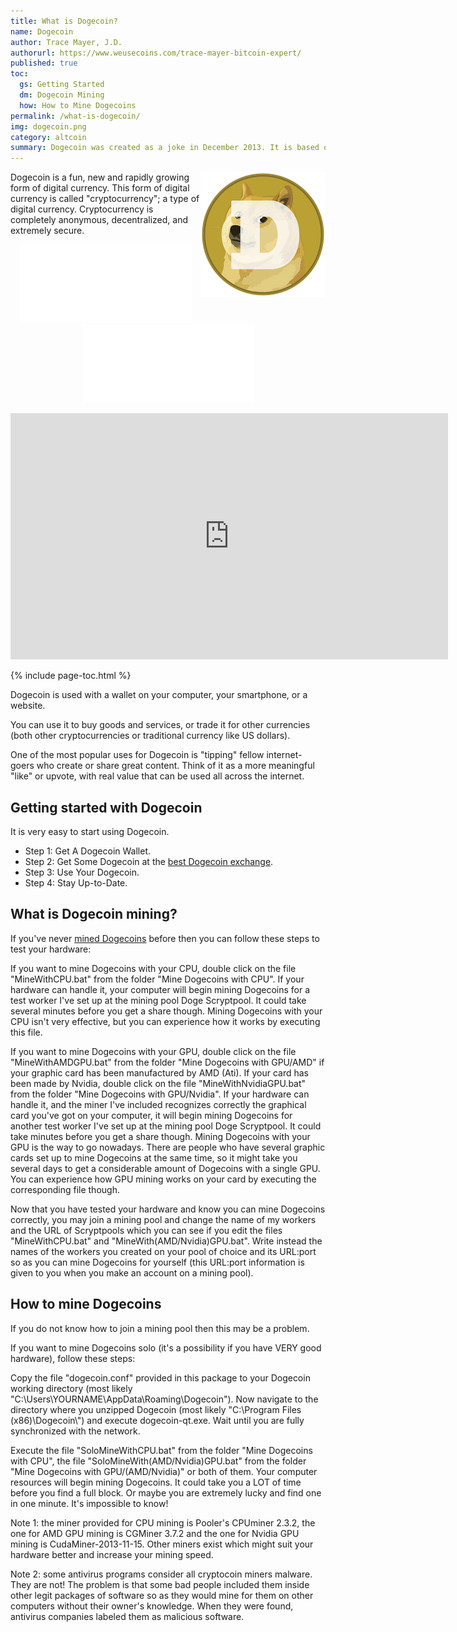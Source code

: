 ```yaml
---
title: What is Dogecoin?
name: Dogecoin
author: Trace Mayer, J.D.
authorurl: https://www.weusecoins.com/trace-mayer-bitcoin-expert/
published: true
toc: 
  gs: Getting Started
  dm: Dogecoin Mining
  how: How to Mine Dogecoins
permalink: /what-is-dogecoin/
img: dogecoin.png
category: altcoin
summary: Dogecoin was created as a joke in December 2013. It is based on the Doge internet meme. Today, it is one of the most popular altcoins. 
---
```


<p><img src="/images/dogecoin.png" alt="what is dogecoin" align="right">Dogecoin is a fun, new and rapidly growing form of digital currency. This form of digital currency is called "cryptocurrency"; a type of digital currency. Cryptocurrency is completely anonymous, decentralized, and extremely secure.
<p><center><iframe id="widget-ticker-preview" src="//www.coingecko.com/en/widget_component/ticker/dogecoin/usd" style="border:none; height:125px; width: 275px;" scrolling="no" frameborder="0" allowtransparency="true"></iframe> <iframe id="widget-ticker-preview" src="//www.coingecko.com/en/widget_component/ticker/dogecoin/btc" style="border:none; height:125px; width: 275px;" scrolling="no" frameborder="0" allowtransparency="true"></iframe></center>

<p><iframe width="700" height="394" src="https://www.youtube.com/embed/_KVZmS_UO5I" frameborder="0" allowfullscreen></iframe>

{% include page-toc.html %}

<p>Dogecoin is used with a wallet on your computer, your smartphone, or a website.
<p>You can use it to buy goods and services, or trade it for other currencies (both other cryptocurrencies or traditional currency like US dollars).
<p>One of the most popular uses for Dogecoin is "tipping" fellow internet-goers who create or share great content. Think of it as a more meaningful "like" or upvote, with real value that can be used all across the internet.
<p><h2 id="gs">Getting started with Dogecoin</h2>
<p>It is very easy to start using Dogecoin.
<ul><li>Step 1: Get A Dogecoin Wallet.</li>
<li>Step 2: Get Some Dogecoin at the <a href="https://www.kraken.com/">best Dogecoin exchange</a>.</li>
<li>Step 3: Use Your Dogecoin.</li>
<li>Step 4: Stay Up-to-Date.</li></ul>
<h2 id="dm">What is Dogecoin mining?</h2>
If you've never <a href="http://www.bitcoinmining.com/what-is-dogecoin-mining/">mined Dogecoins</a> before then you can follow these steps to test your hardware:
<p>If you want to mine Dogecoins with your CPU, double click on the file "MineWithCPU.bat" from the folder "Mine Dogecoins with CPU". If your hardware can handle it, your computer will begin mining Dogecoins for a test worker I've set up at the mining pool Doge Scryptpool. It could take several minutes before you get a share though. Mining Dogecoins with your CPU isn't very effective, but you can experience how it works by executing this file.
<p>If you want to mine Dogecoins with your GPU, double click on the file "MineWithAMDGPU.bat" from the folder "Mine Dogecoins with GPU/AMD" if your graphic card has been manufactured by AMD (Ati). If your card has been made by Nvidia, double click on the file "MineWithNvidiaGPU.bat" from the folder "Mine Dogecoins with GPU/Nvidia". If your hardware can handle it, and the miner I've included recognizes correctly the graphical card you've got on your computer, it will begin mining Dogecoins for another test worker I've set up at the mining pool Doge Scryptpool. It could take minutes before you get a share though. Mining Dogecoins with your GPU is the way to go nowadays. There are people who have several graphic cards set up to mine Dogecoins at the same time, so it might take you several days to get a considerable amount of Dogecoins with a single GPU. You can experience how GPU mining works on your card by executing the corresponding file though.
<p>Now that you have tested your hardware and know you can mine Dogecoins correctly, you may join a mining pool and change the name of my workers and the URL of Scryptpools which you can see if you edit the files "MineWithCPU.bat" and "MineWith(AMD/Nvidia)GPU.bat". Write instead the names of the workers you created on your pool of choice and its URL:port so as you can mine Dogecoins for yourself (this URL:port information is given to you when you make an account on a mining pool).
<h2 id="how">How to mine Dogecoins</h2>
If you do not know how to join a mining pool then this may be a problem.
<p>If you want to mine Dogecoins solo (it's a possibility if you have VERY good hardware), follow these steps:
<p>Copy the file "dogecoin.conf" provided in this package to your Dogecoin working directory (most likely "C:\Users\YOURNAME\AppData\Roaming\Dogecoin"). Now navigate to the directory where you unzipped Dogecoin (most likely "C:\Program Files (x86)\Dogecoin\") and execute dogecoin-qt.exe. Wait until you are fully synchronized with the network.
<p>Execute the file "SoloMineWithCPU.bat" from the folder "Mine Dogecoins with CPU", the file "SoloMineWith(AMD/Nvidia)GPU.bat" from the folder "Mine Dogecoins with GPU/(AMD/Nvidia)" or both of them. Your computer resources will begin mining Dogecoins. It could take you a LOT of time before you find a full block. Or maybe you are extremely lucky and find one in one minute. It's impossible to know!
<p>Note 1: the miner provided for CPU mining is Pooler's CPUminer 2.3.2, the one for AMD GPU mining is CGMiner 3.7.2 and the one for Nvidia GPU mining is CudaMiner-2013-11-15. Other miners exist which might suit your hardware better and increase your mining speed.
<p>Note 2: some antivirus programs consider all cryptocoin miners malware. They are not! The problem is that some bad people included them inside other legit packages of software so as they would mine for them on other computers without their owner's knowledge. When they were found, antivirus companies labeled them as malicious software.
